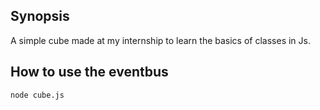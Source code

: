 ## Synopsis

A simple cube made at my internship to learn the basics of classes in Js. 

## How to use the eventbus 
```
node cube.js
```
